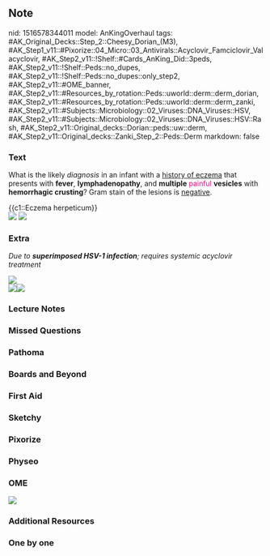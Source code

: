 ## Note
nid: 1516578344011
model: AnKingOverhaul
tags: #AK_Original_Decks::Step_2::Cheesy_Dorian_(M3), #AK_Step1_v11::#Pixorize::04_Micro::03_Antivirals::Acyclovir_Famciclovir_Valacyclovir, #AK_Step2_v11::!Shelf::#Cards_AnKing_Did::3peds, #AK_Step2_v11::!Shelf::Peds::no_dupes, #AK_Step2_v11::!Shelf::Peds::no_dupes::only_step2, #AK_Step2_v11::#OME_banner, #AK_Step2_v11::#Resources_by_rotation::Peds::uworld::derm::derm_dorian, #AK_Step2_v11::#Resources_by_rotation::Peds::uworld::derm::derm_zanki, #AK_Step2_v11::#Subjects::Microbiology::02_Viruses::DNA_Viruses::HSV, #AK_Step2_v11::#Subjects::Microbiology::02_Viruses::DNA_Viruses::HSV::Rash, #AK_Step2_v11::Original_decks::Dorian::peds::uw::derm, #AK_Step2_v11::Original_decks::Zanki_Step_2::Peds::Derm
markdown: false

### Text
What is the likely <i>diagnosis</i> in an infant with a <u>history
of eczema</u> that presents with <b>fever</b>,
<b>lymphadenopathy</b>, and <b>multiple</b> <font color=
"#FC0280">painful</font> <b>vesicles</b> with <b>hemorrhagic
crusting</b>? Gram stain of the lesions is <u>negative</u>.
<div>
  {{c1::Eczema herpeticum}}
</div>
<div><img src="paste-1518069075673089.jpg"> <img src=
"paste-1544758002450433.jpg"></div>

### Extra
<i>Due to <b>superimposed HSV-1 infection</b>; requires systemic
acyclovir treatment</i>
<div>
  <div>
    <i><img src="paste-1549104509353985.jpg"></i>
  </div>
  <div>
    <div>
      <div>
        <i><img src="yikes%20(4).png"><img src=
        "paste-599152232759297.jpg"></i>
      </div>
    </div>
  </div>
</div>

### Lecture Notes


### Missed Questions


### Pathoma


### Boards and Beyond


### First Aid


### Sketchy


### Pixorize


### Physeo


### OME
<div class="ome-widget">
  <a href="https://onlinemeded.org?ref=anki"><img src=
  "_OME_AnkiFlashcards_General_4.png"></a>
</div>

### Additional Resources


### One by one

